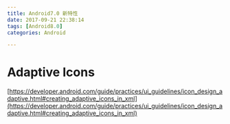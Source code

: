 ```yaml
---
title: Android7.0 新特性
date: 2017-09-21 22:38:14
tags: [Android8.0]
categories: Android

---
```



# Adaptive Icons

[https://developer.android.com/guide/practices/ui_guidelines/icon_design_adaptive.html#creating_adaptive_icons_in_xml](https://developer.android.com/guide/practices/ui_guidelines/icon_design_adaptive.html#creating_adaptive_icons_in_xml)

